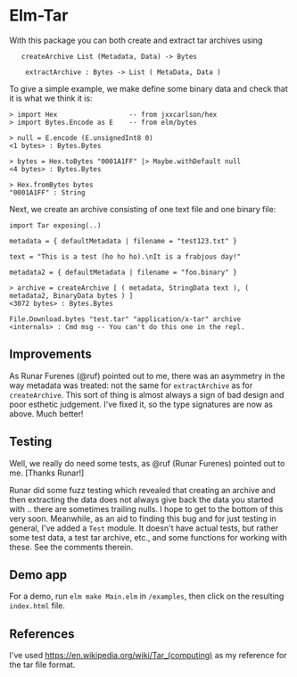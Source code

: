 # Elm-Tar

With this package you can both create and extract tar archives using
```
   createArchive List (Metadata, Data) -> Bytes

    extractArchive : Bytes -> List ( MetaData, Data )
```

To give a simple example, we make define some binary data
and check that it is what we think it is:

```
> import Hex                  -- from jxxcarlson/hex
> import Bytes.Encode as E    -- from elm/bytes

> null = E.encode (E.unsignedInt8 0)
<1 bytes> : Bytes.Bytes

> bytes = Hex.toBytes "0001A1FF" |> Maybe.withDefault null
<4 bytes> : Bytes.Bytes

> Hex.fromBytes bytes
"0001A1FF" : String
```

Next, we create an archive consisting of one text file and one binary file:
```
import Tar exposing(..)

metadata = { defaultMetadata | filename = "test123.txt" }

text = "This is a test (ho ho ho).\nIt is a frabjous day!"

metadata2 = { defaultMetadata | filename = "foo.binary" }

> archive = createArchive [ ( metadata, StringData text ), ( metadata2, BinaryData bytes ) ]
<3072 bytes> : Bytes.Bytes

File.Download.bytes "test.tar" "application/x-tar" archive
<internals> : Cmd msg -- You can't do this one in the repl.
```

## Improvements

As Runar Furenes (@ruf) pointed out to me, there was an asymmetry in the
way metadata was treated: not the same for `extractArchive` as for `createArchive`.
This sort of thing is almost always a sign of bad design and poor esthetic judgement.
I've fixed it, so the type signatures are now as above. Much better!




## Testing  

Well, we really do need some tests, as @ruf (Runar Furenes) pointed out to me. [Thanks Runar!]

Runar did some fuzz testing which revealed that creating an archive and then extracting the data does not always give back the data you started with .. there are sometimes trailing nulls.  I hope to get to the bottom of this very soon.  Meanwhile, as an aid to finding this bug and for just testing in general, I've added a `Test` module.  It doesn't have actual tests, but rather some test data, a test tar archive, etc., and some functions for working with these.  See the comments therein.

## Demo app

For a demo, run `elm make Main.elm` in `/examples`, then click on the resulting `index.html` file.  

## References

I've used https://en.wikipedia.org/wiki/Tar_(computing) as my reference for the tar file format.
